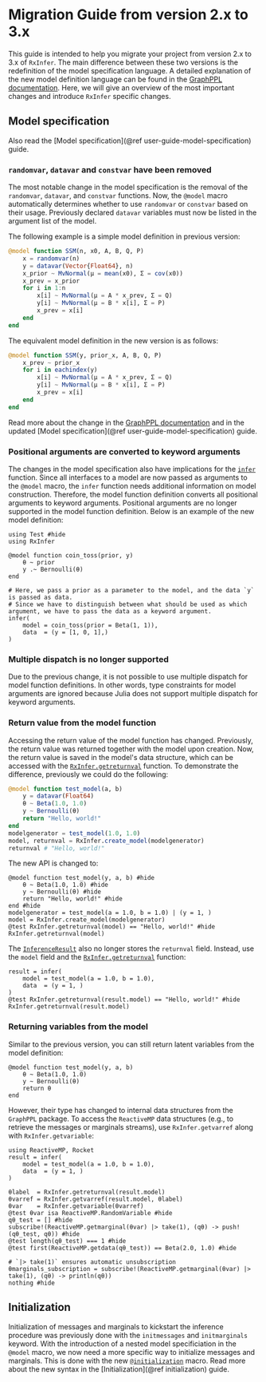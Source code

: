 # Migration Guide from version 2.x to 3.x

This guide is intended to help you migrate your project from version 2.x to 3.x of `RxInfer`. The main difference between these two versions is the redefinition of the model specification language. A detailed explanation of the new model definition language can be found in the [GraphPPL documentation](https://reactivebayes.github.io/GraphPPL.jl/stable/migration_3_to_4/). Here, we will give an overview of the most important changes and introduce `RxInfer` specific changes.

## Model specification

Also read the [Model specification](@ref user-guide-model-specification) guide.

### `randomvar`, `datavar` and `constvar` have been removed

The most notable change in the model specification is the removal of the `randomvar`, `datavar`, and `constvar` functions.
Now, the `@model` macro automatically determines whether to use `randomvar` or `constvar` based on their usage.
Previously declared `datavar` variables must now be listed in the argument list of the model.

The following example is a simple model definition in previous version:
```julia
@model function SSM(n, x0, A, B, Q, P) 
    x = randomvar(n) 
    y = datavar(Vector{Float64}, n) 
    x_prior ~ MvNormal(μ = mean(x0), Σ = cov(x0)) 
    x_prev = x_prior 
    for i in 1:n 
        x[i] ~ MvNormal(μ = A * x_prev, Σ = Q) 
        y[i] ~ MvNormal(μ = B * x[i], Σ = P) 
        x_prev = x[i] 
    end 
end 
```

The equivalent model definition in the new version is as follows:
```julia
@model function SSM(y, prior_x, A, B, Q, P) 
    x_prev ~ prior_x
    for i in eachindex(y)
        x[i] ~ MvNormal(μ = A * x_prev, Σ = Q) 
        y[i] ~ MvNormal(μ = B * x[i], Σ = P) 
        x_prev = x[i]
    end
end
```

Read more about the change in the [GraphPPL documentation](https://reactivebayes.github.io/GraphPPL.jl/stable/migration_3_to_4/) and 
in the updated [Model specification](@ref user-guide-model-specification) guide.

### Positional arguments are converted to keyword arguments

The changes in the model specification also have implications for the [`infer`](@ref) function. Since all interfaces to a model are now passed as arguments to the `@model` macro, the `infer` function needs additional information on model construction. Therefore, the model function definition converts all positional arguments to keyword arguments. Positional arguments are no longer supported in the model function definition. Below is an example of the new model definition:

```@example migration-guide
using Test #hide
using RxInfer

@model function coin_toss(prior, y)
    θ ~ prior
    y .~ Bernoulli(θ)
end

# Here, we pass a prior as a parameter to the model, and the data `y` is passed as data. 
# Since we have to distinguish between what should be used as which argument, we have to pass the data as a keyword argument.
infer(
    model = coin_toss(prior = Beta(1, 1)), 
    data  = (y = [1, 0, 1],) 
)
```

### Multiple dispatch is no longer supported

Due to the previous change, it is not possible to use multiple dispatch for model function definitions. In other words, type constraints for model arguments are ignored because Julia does not support multiple dispatch for keyword arguments.

### Return value from the model function 

Accessing the return value of the model function has changed. Previously, the return value was returned together with the model upon creation. Now, the return value is saved in the model's data structure, which can be accessed with the [`RxInfer.getreturnval`](@ref) function. To demonstrate the difference, previously we could do the following:
```julia
@model function test_model(a, b)
    y = datavar(Float64)
    θ ~ Beta(1.0, 1.0)
    y ~ Bernoulli(θ)
    return "Hello, world!"
end
modelgenerator = test_model(1.0, 1.0)
model, returnval = RxInfer.create_model(modelgenerator)
returnval # "Hello, world!"
```
The new API is changed to:
```@example migration-guide
@model function test_model(y, a, b) #hide
    θ ~ Beta(1.0, 1.0) #hide
    y ~ Bernoulli(θ) #hide
    return "Hello, world!" #hide
end #hide
modelgenerator = test_model(a = 1.0, b = 1.0) | (y = 1, )
model = RxInfer.create_model(modelgenerator)
@test RxInfer.getreturnval(model) == "Hello, world!" #hide
RxInfer.getreturnval(model)
```

The [`InferenceResult`](@ref)  also no longer stores the `returnval` field. Instead, use the `model` field and the [`RxInfer.getreturnval`](@ref) function:
```@example migration-guide
result = infer(
    model = test_model(a = 1.0, b = 1.0),
    data  = (y = 1, )
)
@test RxInfer.getreturnval(result.model) == "Hello, world!" #hide
RxInfer.getreturnval(result.model)
```

### Returning variables from the model

Similar to the previous version, you can still return latent variables from the model definition:
```@example migration-guide
@model function test_model(y, a, b)
    θ ~ Beta(1.0, 1.0)
    y ~ Bernoulli(θ)
    return θ
end
```
However, their type has changed to internal data structures from the `GraphPPL` package. To access the `ReactiveMP` data structures (e.g., to retrieve the messages or marginals streams), use `RxInfer.getvarref` along with `RxInfer.getvariable`:
```@example migration-guide
using ReactiveMP, Rocket
result = infer(
    model = test_model(a = 1.0, b = 1.0),
    data  = (y = 1, )
)

θlabel  = RxInfer.getreturnval(result.model)
θvarref = RxInfer.getvarref(result.model, θlabel)
θvar    = RxInfer.getvariable(θvarref)
@test θvar isa ReactiveMP.RandomVariable #hide
qθ_test = [] #hide
subscribe!(ReactiveMP.getmarginal(θvar) |> take(1), (qθ) -> push!(qθ_test, qθ)) #hide
@test length(qθ_test) === 1 #hide
@test first(ReactiveMP.getdata(qθ_test)) == Beta(2.0, 1.0) #hide

# `|> take(1)` ensures automatic unsubscription 
θmarginals_subscription = subscribe!(ReactiveMP.getmarginal(θvar) |> take(1), (qθ) -> println(qθ))
nothing #hide
```

## Initialization

Initialization of messages and marginals to kickstart the inference procedure was previously done with the `initmessages` and `initmarginals` keyword. With the introduction of a nested model specificiation in the `@model` macro, we now need a more specific way to initialize messages and marginals. This is done with the new [`@initialization`](@ref) macro. 
Read more about the new syntax in the [Initialization](@ref initialization) guide.